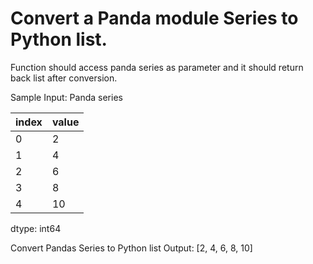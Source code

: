 # Convert a Panda module Series to Python list.

Function should access panda series as parameter and it should return back list after conversion.


Sample Input: Panda series

| index | value |
|-------|-----|
| 0  | 2  |
| 1  | 4  |
| 2  |  6  |
| 3 |   8 |
| 4 |  10  |
dtype: int64

Convert Pandas Series to Python list
Output:
[2, 4, 6, 8, 10]
